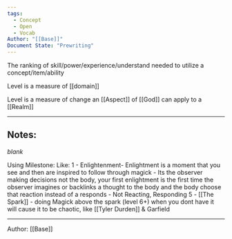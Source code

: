 ```yaml
---
tags:
  - Concept
  - Open
  - Vocab
Author: "[[Base]]"
Document State: "Prewriting"
---
```

The ranking of skill/power/experience/understand needed to utilize a concept/item/ability

Level is a measure of [[domain]]

Level is a measure of change an [[Aspect]] of [[God]] can apply to a [[Realm]]
- - -
## Notes:
_blank_

Using Milestone:
Like:
1 - Enlightenment- Enlightment is a moment that you see and then are inspired to follow through magick - Its the observer making decisions not the body, your first enlightment is the first time the observer imagines or backlinks a thought to the body and the body choose that reaction instead of a responds - Not Reacting, Responding
5 - [[The Spark]] - doing Magick above the spark (level 6+) when you dont have it will cause it to be chaotic, like [[Tyler Durden]] & Garfield
- - -
Author: [[Base]]